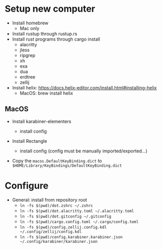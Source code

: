 # Setup new computer

- Install homebrew
  * Mac only
- Install rustup through rustup.rs
- Install rust programs through cargo install
  * alacritty
  * jless
  * ripgrep
  * xh
  * exa
  * dua
  * erdtree
  * zellij
- Install helix: https://docs.helix-editor.com/install.html#installing-helix
  * MacOS: brew install helix

## MacOS

- Install karabiner-elementers
  - install config
- Install Rectangle
  - install config
  (config must be manually imported/exported...)

- Copy the `macos.DefaultKeyBinding.dict` to `$HOME/Library/KeyBindings/DefaultKeyBinding.dict`

# Configure 

- General: install from repository root
  * `ln -fs $(pwd)/dot.zshrc ~/.zshrc`  
  * `ln -fs $(pwd)/dot.alacritty.toml ~/.alacritty.toml`  
  * `ln -fs $(pwd)/dot.gitconfig ~/.gitconfig`  
  * `ln -fs $(pwd)/cargo.config.toml ~/.cargo/config.toml`  
  * `ln -fs $(pwd)/config.zellij.config.kdl ~/.config/zellij/config.kdl`  
  * `ln -fs $(pwd)/config.karabiner.karabiner.json ~/.config/karabiner/karabiner.json`  
